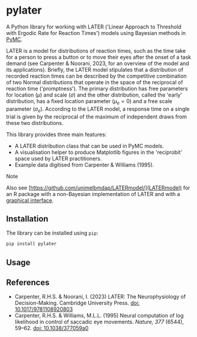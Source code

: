 # pylater

A Python library for working with LATER ('Linear Approach to Threshold with Ergodic Rate for Reaction Times') models using Bayesian methods in [PyMC](https://www.pymc.io).

LATER is a model for distributions of reaction times, such as the time take for a person to press a button or to move their eyes after the onset of a task demand (see Carpenter & Noorani, 2023, for an overview of the model and its applications).
Briefly, the LATER model stipulates that a distribution of recorded reaction times can be described by the competitive combination of two Normal distributions that operate in the space of the reciprocal of reaction time ('promptness').
The primary distribution has free parameters for location ($\mu$) and scale ($\sigma$) and the other distribution, called the 'early' distribution, has a fixed location parameter ($\mu_e = 0$) and a free scale parameter ($\sigma_e$).
According to the LATER model, a response time on a single trial is given by the reciprocal of the maximum of independent draws from these two distributions.

This library provides three main features:

* A LATER distribution class that can be used in PyMC models.
* A visualisation helper to produce Matplotlib figures in the 'reciprobit' space used by LATER practitioners.
* Example data digitised from Carpenter & Williams (1995).

> [!NOTE]
> Also see [https://github.com/unimelbmdap/LATERmodel/](LATERmodel) for an R package with a non-Bayesian implementation of LATER and with a [graphical interface](https://later.researchsoftware.unimelb.edu.au/).

## Installation

The library can be installed using `pip`:

```bash
pip install pylater
```

## Usage




## References

* Carpenter, R.H.S. & Noorani, I. (2023) LATER: The Neurophysiology of Decision-Making. Cambridge University Press. [doi: 10.1017/9781108920803](https://doi.org/10.1017/9781108920803)
* Carpenter, R.H.S. & Williams, M.L.L. (1995) Neural computation of log likelihood in control of saccadic eye movements. *Nature, 377* (6544), 59–62. [doi: 10.1038/377059a0](https://doi.org/10.1038/377059a0)

